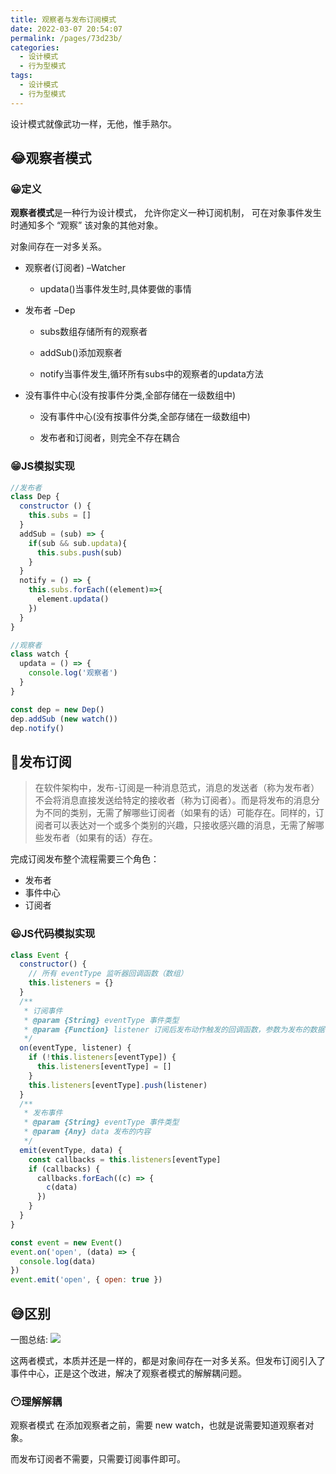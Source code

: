 ```yaml
---
title: 观察者与发布订阅模式
date: 2022-03-07 20:54:07
permalink: /pages/73d23b/
categories:
  - 设计模式
  - 行为型模式
tags:
  - 设计模式
  - 行为型模式
---
```


设计模式就像武功一样，无他，惟手熟尔。

## 😂观察者模式

### 😀定义

**观察者模式**是一种行为设计模式， 允许你定义一种订阅机制， 可在对象事件发生时通知多个 “观察” 该对象的其他对象。

对象间存在一对多关系。

- 观察者(订阅者) –Watcher
  
  - updata()当事件发生时,具体要做的事情
  
- 发布者 –Dep
  
  - subs数组存储所有的观察者
  
  - addSub()添加观察者
  
  - notify当事件发生,循环所有subs中的观察者的updata方法

- 没有事件中心(没有按事件分类,全部存储在一级数组中)
  
  - 没有事件中心(没有按事件分类,全部存储在一级数组中)
  
  - 发布者和订阅者，则完全不存在耦合

### 😁JS模拟实现

```js
//发布者
class Dep {
  constructor () {
    this.subs = []
  }
  addSub = (sub) => {
    if(sub && sub.updata){
      this.subs.push(sub)
    }
  }
  notify = () => {
    this.subs.forEach((element)=>{
      element.updata()
    })
  }
}

//观察者
class watch {
  updata = () => {
    console.log('观察者')
  }
}

const dep = new Dep()
dep.addSub (new watch())
dep.notify()
```
## 🤣发布订阅

> 在软件架构中，发布-订阅是一种消息范式，消息的发送者（称为发布者）不会将消息直接发送给特定的接收者（称为订阅者）。而是将发布的消息分为不同的类别，无需了解哪些订阅者（如果有的话）可能存在。同样的，订阅者可以表达对一个或多个类别的兴趣，只接收感兴趣的消息，无需了解哪些发布者（如果有的话）存在。

完成订阅发布整个流程需要三个角色：

- 发布者
- 事件中心
- 订阅者
  
### 😃JS代码模拟实现

```js
class Event {
  constructor() {
    // 所有 eventType 监听器回调函数（数组）
    this.listeners = {}
  }
  /**
   * 订阅事件
   * @param {String} eventType 事件类型
   * @param {Function} listener 订阅后发布动作触发的回调函数，参数为发布的数据
   */
  on(eventType, listener) {
    if (!this.listeners[eventType]) {
      this.listeners[eventType] = []
    }
    this.listeners[eventType].push(listener)
  }
  /**
   * 发布事件
   * @param {String} eventType 事件类型
   * @param {Any} data 发布的内容
   */
  emit(eventType, data) {
    const callbacks = this.listeners[eventType]
    if (callbacks) {
      callbacks.forEach((c) => {
        c(data)
      })
    }
  }
}

const event = new Event()
event.on('open', (data) => {
  console.log(data)
})
event.emit('open', { open: true })
```

## 😅区别

一图总结:
<img src="https://cdn.jsdelivr.net/gh/Buzhifanji/imgs-store/blog/subscribe.png"/>

这两者模式，本质并还是一样的，都是对象间存在一对多关系。但发布订阅引入了事件中心，正是这个改进，解决了观察者模式的解解耦问题。

### 😶理解解耦

观察者模式 在添加观察者之前，需要 new watch，也就是说需要知道观察者对象。

而发布订阅者不需要，只需要订阅事件即可。